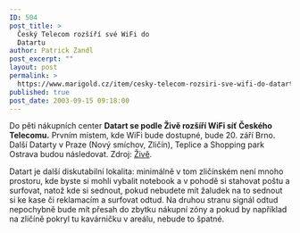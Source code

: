 ```yaml
---
ID: 504
post_title: >
  Český Telecom rozšíří své WiFi do
  Datartu
author: Patrick Zandl
post_excerpt: ""
layout: post
permalink: >
  https://www.marigold.cz/item/cesky-telecom-rozsiri-sve-wifi-do-datartu
published: true
post_date: 2003-09-15 09:18:00
---
```

<P>Do pěti nákupních center <STRONG>Datart se podle Živě rozšíří WiFi síť Českého Telecomu.</STRONG> Prvním místem, kde WiFi bude dostupné, bude 20. září Brno. Další Datarty v Praze (Nový smíchov, Zličín), Teplice a Shopping park Ostrava budou následovat. Zdroj: <A href="http://www.zive.cz/h/Bleskovky/AR.asp?ARI=112588&amp;CAI=2097&amp;HID=19" target=_blank>Živě</A>. </P>
<P>Datart je další diskutabilní lokalita: minimálně v tom zličínském není mnoho prostoru, kde byste si mohli vybalit notebook a v pohodě si stahovat poštu a surfovat, natož kde si sednout, pokud nebudete mít žaludek na to sednout si ke kase či reklamacím a surfovat odtud. Na druhou stranu signál odtud nepochybně bude mít přesah do zbytku nákupní zóny a pokud by například na zličíně pokryl tu kavárničku v areálu, nebude to špatné. </P>